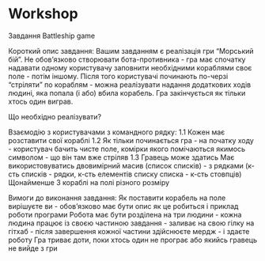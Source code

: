 # Workshop
Завдання Battleship game

Короткий опис завдання:
Вашим завданням є реалізація гри “Морський бій”. Не обов’язково створювати бота-противника - гра має спочатку надавати одному користувачу заповнити необхідними кораблями своє поле - потім іншому. Після того користувачі починають по-черзі “стріляти” по кораблям - можна реалізувати надання додаткових ходів людині, яка попала (і або) вбила корабель. Гра закінчується як тільки хтось один виграв. 

Що необхідно реалізувати?

Взаємодію з користувачами з командного рядку:
1.1 Кожен має розставити свої кораблі
1.2 Як тільки починається гра - на початку ходу - користувач бачить чисте поле, комірки якого помічаються якимось символом - що він там вже стріляв
1.3 Гравець може здатись 
Має використовуватись двовимірний масив (список списків) - з рядками (к-сть списків - рядки, к-сть елементів списку списка - к-сть стовпців) 
Щонайменше 3 кораблі на полі різного розміру 


Вимоги до виконання завдання:
Як поставити корабель на поле вирішуєте ви - обов’язково має бути опис як це робиться і приклад роботи програми 
Робота має бути розділена на три людини - кожна людина працює із своєю частиною завдання - заливає на свою гілку на гітхаб - після завершення кожної частини здійснюєте мердж - і здаєте роботу 
Гра триває доти, поки хтось один не програє або якийсь гравець не вийде з гри 
	
